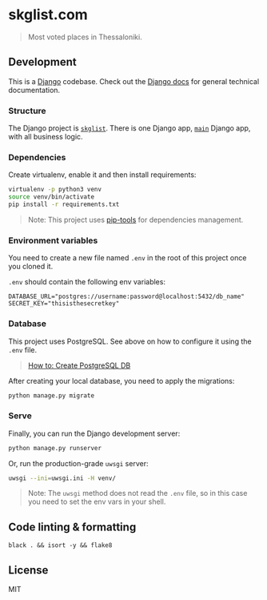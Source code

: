# skglist.com

> Most voted places in Thessaloniki.

## Development

This is a [Django](https://www.djangoproject.com/) codebase. Check out the 
[Django docs](https://docs.djangoproject.com/) for general technical documentation.

### Structure

The Django project is [`skglist`](/skglist). There is one Django app, [`main`](/main) Django app,
with all business logic.

### Dependencies

Create virtualenv, enable it and then install requirements:
```sh
virtualenv -p python3 venv
source venv/bin/activate
pip install -r requirements.txt
```

> Note: This project uses [pip-tools](https://github.com/jazzband/pip-tools) for dependencies management.

### Environment variables

You need to create a new file named `.env` in the root of this project once you cloned it.

`.env` should contain the following env variables:
```
DATABASE_URL="postgres://username:password@localhost:5432/db_name"
SECRET_KEY="thisisthesecretkey"
```

### Database

This project uses PostgreSQL. See above on how to configure it using the `.env` file.

> [How to: Create PostgreSQL DB](https://gist.github.com/sirodoht/0666e232e1baf76f76bac43eb2600e2b)

After creating your local database, you need to apply the migrations:
```sh
python manage.py migrate
```

### Serve

Finally, you can run the Django development server:
```sh
python manage.py runserver
```

Or, run the production-grade `uwsgi` server:
```sh
uwsgi --ini=uwsgi.ini -H venv/
```

> Note: The `uwsgi` method does not read the `.env` file, so in this case you need to set the env vars in your shell.

## Code linting & formatting

```
black . && isort -y && flake8
```

## License

MIT
